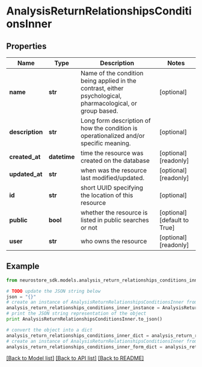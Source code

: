 # AnalysisReturnRelationshipsConditionsInner


## Properties
Name | Type | Description | Notes
------------ | ------------- | ------------- | -------------
**name** | **str** | Name of the condition being applied in the contrast, either psychological, pharmacological, or group based. | [optional] 
**description** | **str** | Long form description of how the condition is operationalized and/or specific meaning. | [optional] 
**created_at** | **datetime** | time the resource was created on the database | [optional] [readonly] 
**updated_at** | **str** | when was the resource last modified/updated. | [optional] [readonly] 
**id** | **str** | short UUID specifying the location of this resource | [optional] 
**public** | **bool** | whether the resource is listed in public searches or not | [optional] [default to True]
**user** | **str** | who owns the resource | [optional] [readonly] 

## Example

```python
from neurostore_sdk.models.analysis_return_relationships_conditions_inner import AnalysisReturnRelationshipsConditionsInner

# TODO update the JSON string below
json = "{}"
# create an instance of AnalysisReturnRelationshipsConditionsInner from a JSON string
analysis_return_relationships_conditions_inner_instance = AnalysisReturnRelationshipsConditionsInner.from_json(json)
# print the JSON string representation of the object
print AnalysisReturnRelationshipsConditionsInner.to_json()

# convert the object into a dict
analysis_return_relationships_conditions_inner_dict = analysis_return_relationships_conditions_inner_instance.to_dict()
# create an instance of AnalysisReturnRelationshipsConditionsInner from a dict
analysis_return_relationships_conditions_inner_form_dict = analysis_return_relationships_conditions_inner.from_dict(analysis_return_relationships_conditions_inner_dict)
```
[[Back to Model list]](../README.md#documentation-for-models) [[Back to API list]](../README.md#documentation-for-api-endpoints) [[Back to README]](../README.md)


